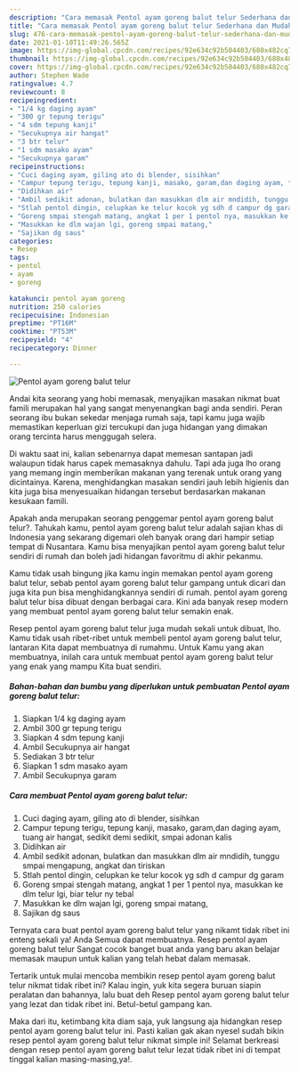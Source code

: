 ```yaml
---
description: "Cara memasak Pentol ayam goreng balut telur Sederhana dan Mudah Dibuat"
title: "Cara memasak Pentol ayam goreng balut telur Sederhana dan Mudah Dibuat"
slug: 476-cara-memasak-pentol-ayam-goreng-balut-telur-sederhana-dan-mudah-dibuat
date: 2021-01-10T11:49:26.565Z
image: https://img-global.cpcdn.com/recipes/92e634c92b504403/680x482cq70/pentol-ayam-goreng-balut-telur-foto-resep-utama.jpg
thumbnail: https://img-global.cpcdn.com/recipes/92e634c92b504403/680x482cq70/pentol-ayam-goreng-balut-telur-foto-resep-utama.jpg
cover: https://img-global.cpcdn.com/recipes/92e634c92b504403/680x482cq70/pentol-ayam-goreng-balut-telur-foto-resep-utama.jpg
author: Stephen Wade
ratingvalue: 4.7
reviewcount: 8
recipeingredient:
- "1/4 kg daging ayam"
- "300 gr tepung terigu"
- "4 sdm tepung kanji"
- "Secukupnya air hangat"
- "3 btr telur"
- "1 sdm masako ayam"
- "Secukupnya garam"
recipeinstructions:
- "Cuci daging ayam, giling ato di blender, sisihkan"
- "Campur tepung terigu, tepung kanji, masako, garam,dan daging ayam, tuang air hangat, sedikit demi sedikit, smpai adonan kalis"
- "Didihkan air"
- "Ambil sedikit adonan, bulatkan dan masukkan dlm air mndidih, tunggu smpai mengapung, angkat dan tiriskan"
- "Stlah pentol dingin, celupkan ke telur kocok yg sdh d campur dg garam"
- "Goreng smpai stengah matang, angkat 1 per 1 pentol nya, masukkan ke dlm telur lgi, biar telur ny tebal"
- "Masukkan ke dlm wajan lgi, goreng smpai matang,"
- "Sajikan dg saus"
categories:
- Resep
tags:
- pentol
- ayam
- goreng

katakunci: pentol ayam goreng 
nutrition: 250 calories
recipecuisine: Indonesian
preptime: "PT16M"
cooktime: "PT53M"
recipeyield: "4"
recipecategory: Dinner

---
```



![Pentol ayam goreng balut telur](https://img-global.cpcdn.com/recipes/92e634c92b504403/680x482cq70/pentol-ayam-goreng-balut-telur-foto-resep-utama.jpg)

Andai kita seorang yang hobi memasak, menyajikan masakan nikmat buat famili merupakan hal yang sangat menyenangkan bagi anda sendiri. Peran seorang ibu bukan sekedar menjaga rumah saja, tapi kamu juga wajib memastikan keperluan gizi tercukupi dan juga hidangan yang dimakan orang tercinta harus menggugah selera.

Di waktu  saat ini, kalian sebenarnya dapat memesan santapan jadi walaupun tidak harus capek memasaknya dahulu. Tapi ada juga lho orang yang memang ingin memberikan makanan yang terenak untuk orang yang dicintainya. Karena, menghidangkan masakan sendiri jauh lebih higienis dan kita juga bisa menyesuaikan hidangan tersebut berdasarkan makanan kesukaan famili. 



Apakah anda merupakan seorang penggemar pentol ayam goreng balut telur?. Tahukah kamu, pentol ayam goreng balut telur adalah sajian khas di Indonesia yang sekarang digemari oleh banyak orang dari hampir setiap tempat di Nusantara. Kamu bisa menyajikan pentol ayam goreng balut telur sendiri di rumah dan boleh jadi hidangan favoritmu di akhir pekanmu.

Kamu tidak usah bingung jika kamu ingin memakan pentol ayam goreng balut telur, sebab pentol ayam goreng balut telur gampang untuk dicari dan juga kita pun bisa menghidangkannya sendiri di rumah. pentol ayam goreng balut telur bisa dibuat dengan berbagai cara. Kini ada banyak resep modern yang membuat pentol ayam goreng balut telur semakin enak.

Resep pentol ayam goreng balut telur juga mudah sekali untuk dibuat, lho. Kamu tidak usah ribet-ribet untuk membeli pentol ayam goreng balut telur, lantaran Kita dapat membuatnya di rumahmu. Untuk Kamu yang akan membuatnya, inilah cara untuk membuat pentol ayam goreng balut telur yang enak yang mampu Kita buat sendiri.

<!--inarticleads1-->

##### Bahan-bahan dan bumbu yang diperlukan untuk pembuatan Pentol ayam goreng balut telur:

1. Siapkan 1/4 kg daging ayam
1. Ambil 300 gr tepung terigu
1. Siapkan 4 sdm tepung kanji
1. Ambil Secukupnya air hangat
1. Sediakan 3 btr telur
1. Siapkan 1 sdm masako ayam
1. Ambil Secukupnya garam




<!--inarticleads2-->

##### Cara membuat Pentol ayam goreng balut telur:

1. Cuci daging ayam, giling ato di blender, sisihkan
1. Campur tepung terigu, tepung kanji, masako, garam,dan daging ayam, tuang air hangat, sedikit demi sedikit, smpai adonan kalis
1. Didihkan air
1. Ambil sedikit adonan, bulatkan dan masukkan dlm air mndidih, tunggu smpai mengapung, angkat dan tiriskan
1. Stlah pentol dingin, celupkan ke telur kocok yg sdh d campur dg garam
1. Goreng smpai stengah matang, angkat 1 per 1 pentol nya, masukkan ke dlm telur lgi, biar telur ny tebal
1. Masukkan ke dlm wajan lgi, goreng smpai matang,
1. Sajikan dg saus




Ternyata cara buat pentol ayam goreng balut telur yang nikamt tidak ribet ini enteng sekali ya! Anda Semua dapat membuatnya. Resep pentol ayam goreng balut telur Sangat cocok banget buat anda yang baru akan belajar memasak maupun untuk kalian yang telah hebat dalam memasak.

Tertarik untuk mulai mencoba membikin resep pentol ayam goreng balut telur nikmat tidak ribet ini? Kalau ingin, yuk kita segera buruan siapin peralatan dan bahannya, lalu buat deh Resep pentol ayam goreng balut telur yang lezat dan tidak ribet ini. Betul-betul gampang kan. 

Maka dari itu, ketimbang kita diam saja, yuk langsung aja hidangkan resep pentol ayam goreng balut telur ini. Pasti kalian gak akan nyesel sudah bikin resep pentol ayam goreng balut telur nikmat simple ini! Selamat berkreasi dengan resep pentol ayam goreng balut telur lezat tidak ribet ini di tempat tinggal kalian masing-masing,ya!.

